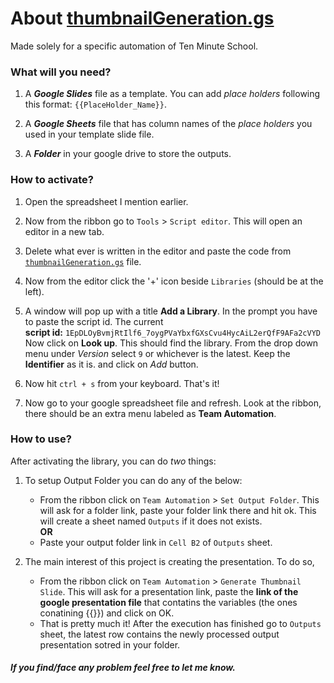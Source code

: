 # About [thumbnailGeneration.gs](https://github.com/s-shifat/Automation-Scripts/blob/main/10MS/Thumbnail-Generation-Updated/thumbnailGeneration.gs)

 Made solely for a specific automation of Ten Minute School.

### What will you need?

  1. A ***Google Slides*** file as a template. You can add *place holders* following this format: `{{PlaceHolder_Name}}`.

  2. A ***Google Sheets*** file that has column names of the *place holders* you used in your template slide file.

  3. A ***Folder*** in your google drive to store the outputs.

### How to activate?

  1. Open the spreadsheet I mention earlier.

  2. Now from the ribbon go to `Tools` > `Script editor`. This will open an editor in a new tab.

  3. Delete what ever is written in the editor and paste the code from [`thumbnailGeneration.gs`](https://github.com/s-shifat/Automation-Scripts/blob/main/10MS/Thumbnail-Generation-Updated/thumbnailGeneration.gs) file.

  4. Now from the editor click the '+' icon beside `Libraries` (should be at the left).

  5. A window will pop up with a title **Add a Library**. In the prompt you have to paste the script id.
    The current <br> 
    **script id:** `1EpDLOyBvmjRtIlf6_7oygPVaYbxfGXsCvu4HycAiL2erQfF9AFa2cVYD` <br>
    Now click on **Look up**.  This should find the library.
    From the drop down menu under *Version* select `9` or whichever is the latest.
    Keep the **Identifier** as it is. and click on *Add* button.

  6. Now hit `ctrl + s` from your keyboard. That's it!
  7. Now go to your google spreadsheet file and refresh. Look at the ribbon, there should be an extra menu labeled as **Team Automation**.

### How to use?
  After activating the library, you can do *two* things:
  
  1. To setup Output Folder you  can do any of the below:
     * From the ribbon click on `Team Automation` > `Set Output Folder`. This will ask for a folder link, paste your folder link there and hit ok. This will create a sheet named `Outputs` if it does not exists. <br>**OR**<br>
     * Paste your output folder link in `Cell B2` of `Outputs` sheet.
  
  2. The main interest of this project is creating the presentation. To do so,
     * From the ribbon click on `Team Automation` > `Generate Thumbnail Slide`. This will ask for a presentation link, paste the **link of the google presentation file** that contatins the variables (the ones conatining {{}}) and click on OK.
     * That is pretty much it! After the execution has finished go to `Outputs` sheet, the latest row contains the newly processed output presentation sotred in your folder.

##### If you find/face any problem feel free to let me know.
